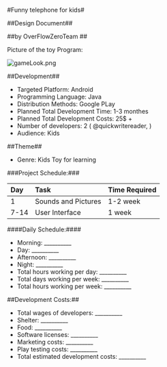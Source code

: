 #Funny telephone for kids#

##Design Document##

##by OverFlowZeroTeam ##


Picture of the toy Program:

![gameLook.png](https://bytebucket.org/overflowzero/kidsprogram/raw/700a0412b15798caf878af09f3a6ce2a3062003f/%5E6196131DE0DC80C3F58ED0EA5B5C34C7D5579EB39DD580CFF1%5Epimgo_distr.jpg?token=d7673656acc49efe502411ff7aa367e297af2a7f)

##Development##

* Targeted Platform: Android  
* Programming Language:  Java 
* Distribution Methods: Google PLay 
* Planned Total Development Time: 1-3 monthes
* Planned Total Development Costs: 25$ +
* Number of developers: 2 ( @quickwritereader,   )
* Audience: Kids
 

##Theme##

* Genre: Kids Toy for learning 
  

###Project Schedule:###

Day	|Task	|Time Required
:------|:-----|:------
1	| Sounds and Pictures	| 1-2 week 
7-14    | User Interface | 1 week


####Daily Schedule:####

* Morning: __________
* Day: __________
* Afternoon: __________
* Night: __________
* Total hours working per day: __________
* Total days working per week: __________
* Total hours working per week: __________
 

##Development Costs:##

* Total wages of developers: __________
* Shelter: __________
* Food: __________
* Software licenses: __________
* Marketing costs: __________
* Play testing costs: __________
* Total estimated development costs: __________